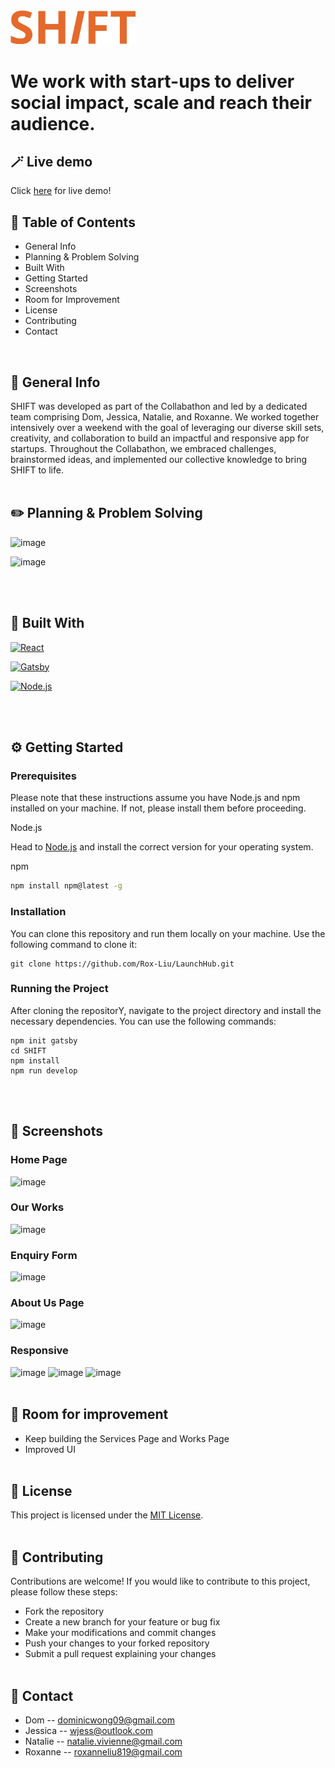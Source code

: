  <img src="image.png" alt="drawing" width="200"/>

# We work with start-ups to deliver social impact, scale and reach their audience.

## 🪄 Live demo
Click [here](https://sh1ft.netlify.app/) for live demo!
## 📖 Table of Contents
* General Info
* Planning & Problem Solving
* Built With
* Getting Started
* Screenshots
* Room for Improvement
* License
* Contributing
* Contact
<br />

## 📄 General Info
SHIFT was developed as part of the Collabathon and led by a dedicated team comprising Dom, Jessica, Natalie, and Roxanne. We worked together intensively over a weekend with the goal of leveraging our diverse skill sets, creativity, and collaboration to build an impactful and responsive app for startups. Throughout the Collabathon, we embraced challenges, brainstormed ideas, and implemented our collective knowledge to bring SHIFT to life.
<br><br>

## ✏️ Planning & Problem Solving
![image](https://raw.githubusercontent.com/Rox-Liu/LaunchHub/main/src/images/figma1.png)

![image](https://raw.githubusercontent.com/Rox-Liu/LaunchHub/main/src/images/figma2.png)

<br></br>
## 🦾 Built With
[![React](https://img.shields.io/badge/React-20232A?style=for-the-badge&logo=react&logoColor=61DAFB)](https://reactjs.org/)

[![Gatsby](https://img.shields.io/badge/gatsby-8a4baf?style=for-the-badge&logo=gatsby&logoColor=#8a4baf)](https://www.gatsbyjs.com)

[![Node.js](https://img.shields.io/badge/Node.js-35495E?style=for-the-badge&logo=nodedotjs&logoColor=4FC08D)](https://nodejs.org/en)

<br><br>

## ⚙️ Getting Started
### Prerequisites

Please note that these instructions assume you have Node.js and npm installed on your machine. If not, please install them before proceeding.

Node.js

Head to [Node.js](https://nodejs.org/en/download) and install the correct version for your operating system.

npm
```sh
npm install npm@latest -g
```
### Installation
You can clone this repository and run them locally on your machine. Use the following command to clone it:

```
git clone https://github.com/Rox-Liu/LaunchHub.git
```
### Running the Project
After cloning the repositorY, navigate to the project directory and install the necessary dependencies. You can use the following commands:

```
npm init gatsby
cd SHIFT
npm install
npm run develop
```
<br><br>
## 📸 Screenshots

### Home Page
![image](https://raw.githubusercontent.com/Rox-Liu/LaunchHub/main/src/images/Home.png)
### Our Works
![image](https://raw.githubusercontent.com/Rox-Liu/LaunchHub/main/src/images/Works.png)
### Enquiry Form
![image](https://raw.githubusercontent.com/Rox-Liu/LaunchHub/main/src/images/Enquiry.png)
### About Us Page
![image](https://raw.githubusercontent.com/Rox-Liu/LaunchHub/main/src/images/About.png)
### Responsive
![image](https://raw.githubusercontent.com/Rox-Liu/LaunchHub/main/src/images/responsive1.png)
![image](https://raw.githubusercontent.com/Rox-Liu/LaunchHub/main/src/images/responsive2.png)
![image](https://raw.githubusercontent.com/Rox-Liu/SHIFT/main/src/images/responsive3.png)
<br><br>

## 🚀 Room for improvement
- Keep building the Services Page and Works Page
- Improved UI
<br><br>

## 🔐 License
This project is licensed under the [MIT License](LICENSE).
<br><br>

## 🌱 Contributing
Contributions are welcome! If you would like to contribute to this project, please follow these steps:

- Fork the repository
- Create a new branch for your feature or bug fix
- Make your modifications and commit changes
- Push your changes to your forked repository
- Submit a pull request explaining your changes
<br><br>

## 📧 Contact

- Dom -- dominicwong09@gmail.com
- Jessica -- wjess@outlook.com
- Natalie -- natalie.vivienne@gmail.com
- Roxanne -- roxanneliu819@gmail.com
